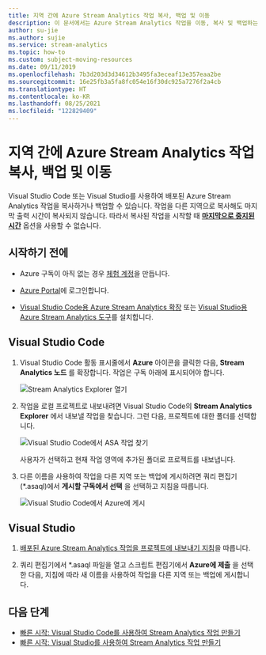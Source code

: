 ```yaml
---
title: 지역 간에 Azure Stream Analytics 작업 복사, 백업 및 이동
description: 이 문서에서는 Azure Stream Analytics 작업을 이동, 복사 및 백업하는 방법을 설명 합니다.
author: su-jie
ms.author: sujie
ms.service: stream-analytics
ms.topic: how-to
ms.custom: subject-moving-resources
ms.date: 09/11/2019
ms.openlocfilehash: 7b3d203d3d34612b3495fa3eceaf13e357eaa2be
ms.sourcegitcommit: 16e25fb3a5fa8fc054e16f30dc925a7276f2a4cb
ms.translationtype: HT
ms.contentlocale: ko-KR
ms.lasthandoff: 08/25/2021
ms.locfileid: "122829409"
---
```

# <a name="copy-back-up-and-move-your-azure-stream-analytics-jobs-between-regions"></a>지역 간에 Azure Stream Analytics 작업 복사, 백업 및 이동

Visual Studio Code 또는 Visual Studio를 사용하여 배포된 Azure Stream Analytics 작업을 복사하거나 백업할 수 있습니다. 작업을 다른 지역으로 복사해도 마지막 출력 시간이 복사되지 않습니다. 따라서 복사된 작업을 시작할 때 [**마지막으로 중지된 시간**](./start-job.md#start-options) 옵션을 사용할 수 없습니다.

## <a name="before-you-begin"></a>시작하기 전에
* Azure 구독이 아직 없는 경우 [체험 계정](https://azure.microsoft.com/free/)을 만듭니다.

* [Azure Portal](https://portal.azure.com/)에 로그인합니다.

* [Visual Studio Code용 Azure Stream Analytics 확장](quick-create-visual-studio-code.md#install-the-azure-stream-analytics-tools-extension) 또는 [Visual Studio용 Azure Stream Analytics 도구](quick-create-visual-studio-code.md#install-the-azure-stream-analytics-tools-extension)를 설치합니다.  

## <a name="visual-studio-code"></a>Visual Studio Code

1. Visual Studio Code 활동 표시줄에서 **Azure** 아이콘을 클릭한 다음, **Stream Analytics 노드** 를 확장합니다. 작업은 구독 아래에 표시되어야 합니다.

   ![Stream Analytics Explorer 열기](./media/vscode-explore-jobs/open-explorer.png)

2. 작업을 로컬 프로젝트로 내보내려면 Visual Studio Code의 **Stream Analytics Explorer** 에서 내보낼 작업을 찾습니다. 그런 다음, 프로젝트에 대한 폴더를 선택합니다.

    ![Visual Studio Code에서 ASA 작업 찾기](./media/vscode-explore-jobs/export-job.png)

    사용자가 선택하고 현재 작업 영역에 추가된 폴더로 프로젝트를 내보냅니다.

3. 다른 이름을 사용하여 작업을 다른 지역 또는 백업에 게시하려면 쿼리 편집기(\*.asaql)에서 **게시할 구독에서 선택** 을 선택하고 지침을 따릅니다.

    ![Visual Studio Code에서 Azure에 게시](./media/quick-create-visual-studio-code/submit-job.png)

## <a name="visual-studio"></a>Visual Studio

1. [배포된 Azure Stream Analytics 작업을 프로젝트에 내보내기 지침](./stream-analytics-vs-tools.md#export-jobs-to-a-project)을 따릅니다.

2. 쿼리 편집기에서 \*.asaql 파일을 열고 스크립트 편집기에서 **Azure에 제출** 을 선택한 다음, 지침에 따라 새 이름을 사용하여 작업을 다른 지역 또는 백업에 게시합니다.

## <a name="next-steps"></a>다음 단계

* [빠른 시작: Visual Studio Code를 사용하여 Stream Analytics 작업 만들기](quick-create-visual-studio-code.md)
* [빠른 시작: Visual Studio를 사용하여 Stream Analytics 작업 만들기](stream-analytics-quick-create-vs.md)
